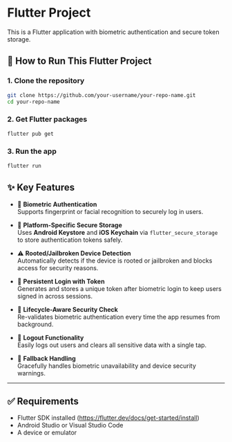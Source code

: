 # Flutter Project

This is a Flutter application with biometric authentication and secure token storage.

## 🚀 How to Run This Flutter Project

### 1. Clone the repository

```bash
git clone https://github.com/your-username/your-repo-name.git
cd your-repo-name
```

### 2. Get Flutter packages

```bash
flutter pub get
```

### 3. Run the app

```bash
flutter run
```

## ✨ Key Features

- 🔐 **Biometric Authentication**  
  Supports fingerprint or facial recognition to securely log in users.

- 📱 **Platform-Specific Secure Storage**  
  Uses **Android Keystore** and **iOS Keychain** via `flutter_secure_storage` to store authentication tokens safely.

- ⚠️ **Rooted/Jailbroken Device Detection**  
  Automatically detects if the device is rooted or jailbroken and blocks access for security reasons.

- 🔁 **Persistent Login with Token**  
  Generates and stores a unique token after biometric login to keep users signed in across sessions.

- 🔄 **Lifecycle-Aware Security Check**  
  Re-validates biometric authentication every time the app resumes from background.

- 🚪 **Logout Functionality**  
  Easily logs out users and clears all sensitive data with a single tap.

- 🧪 **Fallback Handling**  
  Gracefully handles biometric unavailability and device security warnings.

---

## ✅ Requirements

- Flutter SDK installed (https://flutter.dev/docs/get-started/install)
- Android Studio or Visual Studio Code
- A device or emulator
